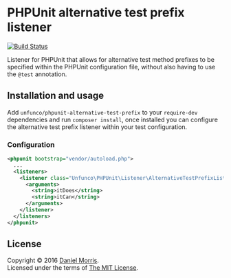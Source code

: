 # PHPUnit alternative test prefix listener

[![Build Status](https://travis-ci.org/unfunco/phpunit-alternative-test-prefix.svg?branch=master)](https://travis-ci.org/unfunco/phpunit-alternative-test-prefix)

Listener for PHPUnit that allows for alternative test method prefixes to be specified within the PHPUnit configuration
file, without also having to use the `@test` annotation.

## Installation and usage

Add `unfunco/phpunit-alternative-test-prefix` to your `require-dev` dependencies and run `composer install`, once
installed you can configure the alternative test prefix listener within your test configuration.

### Configuration

```xml
<phpunit bootstrap="vendor/autoload.php">
  ...
  <listeners>
    <listener class="Unfunco\PHPUnit\Listener\AlternativeTestPrefixListener">
      <arguments>
        <string>itDoes</string>
        <string>itCan</string>
      </arguments>
    </listener>
  </listeners>
</phpunit>
```

## License

Copyright © 2016 [Daniel Morris](https://github.com/unfunco).  
Licensed under the terms of [The MIT License](LICENSE.md).
